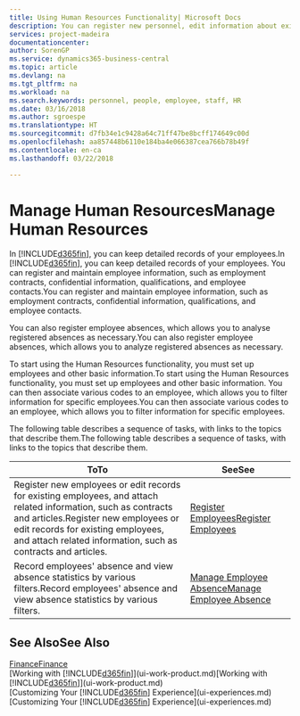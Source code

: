 ```yaml
---
title: Using Human Resources Functionality| Microsoft Docs
description: You can register new personnel, edit information about existing staff, and record and analyse absence.
services: project-madeira
documentationcenter: 
author: SorenGP
ms.service: dynamics365-business-central
ms.topic: article
ms.devlang: na
ms.tgt_pltfrm: na
ms.workload: na
ms.search.keywords: personnel, people, employee, staff, HR
ms.date: 03/16/2018
ms.author: sgroespe
ms.translationtype: HT
ms.sourcegitcommit: d7fb34e1c9428a64c71ff47be8bcff174649c00d
ms.openlocfilehash: aa857448b6110e184ba4e066387cea766b78b49f
ms.contentlocale: en-ca
ms.lasthandoff: 03/22/2018

---
```

# <a name="manage-human-resources"></a><span data-ttu-id="e5b6b-103">Manage Human Resources</span><span class="sxs-lookup"><span data-stu-id="e5b6b-103">Manage Human Resources</span></span>
<span data-ttu-id="e5b6b-104">In [!INCLUDE[d365fin](includes/d365fin_md.md)], you can keep detailed records of your employees.</span><span class="sxs-lookup"><span data-stu-id="e5b6b-104">In [!INCLUDE[d365fin](includes/d365fin_md.md)], you can keep detailed records of your employees.</span></span> <span data-ttu-id="e5b6b-105">You can register and maintain employee information, such as employment contracts, confidential information, qualifications, and employee contacts.</span><span class="sxs-lookup"><span data-stu-id="e5b6b-105">You can register and maintain employee information, such as employment contracts, confidential information, qualifications, and employee contacts.</span></span>

<span data-ttu-id="e5b6b-106">You can also register employee absences, which allows you to analyse registered absences as necessary.</span><span class="sxs-lookup"><span data-stu-id="e5b6b-106">You can also register employee absences, which allows you to analyze registered absences as necessary.</span></span>

<span data-ttu-id="e5b6b-107">To start using the Human Resources functionality, you must set up employees and other basic information.</span><span class="sxs-lookup"><span data-stu-id="e5b6b-107">To start using the Human Resources functionality, you must set up employees and other basic information.</span></span> <span data-ttu-id="e5b6b-108">You can then associate various codes to an employee, which allows you to filter information for specific employees.</span><span class="sxs-lookup"><span data-stu-id="e5b6b-108">You can then associate various codes to an employee, which allows you to filter information for specific employees.</span></span>

<span data-ttu-id="e5b6b-109">The following table describes a sequence of tasks, with links to the topics that describe them.</span><span class="sxs-lookup"><span data-stu-id="e5b6b-109">The following table describes a sequence of tasks, with links to the topics that describe them.</span></span>

| <span data-ttu-id="e5b6b-110">To</span><span class="sxs-lookup"><span data-stu-id="e5b6b-110">To</span></span> | <span data-ttu-id="e5b6b-111">See</span><span class="sxs-lookup"><span data-stu-id="e5b6b-111">See</span></span> |
| --- | --- |
| <span data-ttu-id="e5b6b-112">Register new employees or edit records for existing employees, and attach related information, such as contracts and articles.</span><span class="sxs-lookup"><span data-stu-id="e5b6b-112">Register new employees or edit records for existing employees, and attach related information, such as contracts and articles.</span></span> |[<span data-ttu-id="e5b6b-113">Register Employees</span><span class="sxs-lookup"><span data-stu-id="e5b6b-113">Register Employees</span></span>](hr-how-register-employees.md) |
| <span data-ttu-id="e5b6b-114">Record employees' absence and view absence statistics by various filters.</span><span class="sxs-lookup"><span data-stu-id="e5b6b-114">Record employees' absence and view absence statistics by various filters.</span></span> |[<span data-ttu-id="e5b6b-115">Manage Employee Absence</span><span class="sxs-lookup"><span data-stu-id="e5b6b-115">Manage Employee Absence</span></span>](hr-how-manage-absence.md) |

## <a name="see-also"></a><span data-ttu-id="e5b6b-116">See Also</span><span class="sxs-lookup"><span data-stu-id="e5b6b-116">See Also</span></span>
[<span data-ttu-id="e5b6b-117">Finance</span><span class="sxs-lookup"><span data-stu-id="e5b6b-117">Finance</span></span>](finance.md)  
<span data-ttu-id="e5b6b-118">[Working with [!INCLUDE[d365fin](includes/d365fin_md.md)]](ui-work-product.md)</span><span class="sxs-lookup"><span data-stu-id="e5b6b-118">[Working with [!INCLUDE[d365fin](includes/d365fin_md.md)]](ui-work-product.md)</span></span>  
<span data-ttu-id="e5b6b-119">[Customizing Your [!INCLUDE[d365fin](includes/d365fin_md.md)] Experience](ui-experiences.md)</span><span class="sxs-lookup"><span data-stu-id="e5b6b-119">[Customizing Your [!INCLUDE[d365fin](includes/d365fin_md.md)] Experience](ui-experiences.md)</span></span>        

